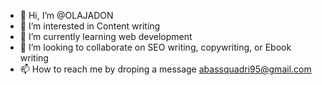 - 👋 Hi, I’m @OLAJADON
- 👀 I’m interested in Content writing
- 🌱 I’m currently learning web development
- 💞️ I’m looking to collaborate on SEO writing, copywriting, or Ebook writing
- 📫 How to reach me by droping a message abassquadri95@gmail.com

<!---
OLAJADON/OLAJADON is a ✨ special ✨ repository because its `README.md` (this file) appears on your GitHub profile.
You can click the Preview link to take a look at your changes.
--->
